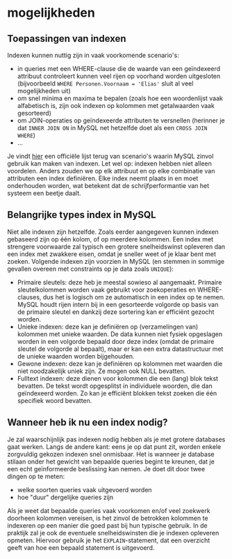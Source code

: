 # mogelijkheden

## Toepassingen van indexen

Indexen kunnen nuttig zijn in vaak voorkomende scenario's:

* in queries met een WHERE-clause die de waarde van een geïndexeerd attribuut controleert kunnen veel rijen op voorhand worden uitgesloten (bijvoorbeeld `WHERE Personen.Voornaam = 'Elias'` sluit al veel mogelijkheden uit)
* om snel minima en maxima te bepalen (zoals hoe een woordenlijst vaak alfabetisch is, zijn ook indexen op kolommen met getalwaarden vaak gesorteerd)
* om JOIN-operaties op geïndexeerde attributen te versnellen (herinner je dat `INNER JOIN ON` in MySQL net hetzelfde doet als een `CROSS JOIN WHERE`)
* ...

Je vindt [hier](https://dev.mysql.com/doc/refman/8.0/en/mysql-indexes.html) een officiële lijst terug van scenario's waarin MySQL zinvol gebruik kan maken van indexen. Let wel op: indexen hebben niet alleen voordelen. Anders zouden we op elk attribuut en op elke combinatie van attributen een index definiëren. Elke index neemt plaats in en moet onderhouden worden, wat betekent dat de schrijfperformantie van het systeem een beetje daalt.

## Belangrijke types index in MySQL

Niet alle indexen zijn hetzelfde. Zoals eerder aangegeven kunnen indexen gebaseerd zijn op één kolom, of op meerdere kolommen. Een index met strengere voorwaarde zal typisch een grotere snelheidswinst opleveren dan een index met zwakkere eisen, omdat je sneller weet of je klaar bent met zoeken. Volgende indexen zijn voorzien in MySQL (en stemmen in sommige gevallen overeen met constraints op je data zoals `UNIQUE`):

* Primaire sleutels: deze heb je meestal sowieso al aangemaakt. Primaire sleutelkolommen worden vaak gebruikt voor zoekoperaties en WHERE-clauses, dus het is logisch om ze automatisch in een index op te nemen. MySQL houdt rijen intern bij in een gesorteerde volgorde op basis van de primaire sleutel en dankzij deze sortering kan er efficiënt gezocht worden.&#x20;
* Unieke indexen: deze kan je definiëren op (verzamelingen van) kolommen met unieke waarden. De data kunnen niet fysiek opgeslagen worden in een volgorde bepaald door deze index (omdat de primaire sleutel de volgorde al bepaalt), maar er kan een extra datastructuur met de unieke waarden worden bijgehouden.
* Gewone indexen: deze kan je definiëren op kolommen met waarden die niet noodzakelijk uniek zijn. Ze mogen ook NULL bevatten.
* Fulltext indexen: deze dienen voor kolommen die een (lang) blok tekst bevatten. De tekst wordt opgesplitst in individuele woorden, die dan geïndexeerd worden. Zo kan je efficiënt blokken tekst zoeken die één specifiek woord bevatten.

## Wanneer heb ik nu een index nodig?

Je zal waarschijnlijk pas indexen nodig hebben als je met grotere databases gaat werken. Langs de andere kant: eens je op dat punt zit, worden enkele zorgvuldig gekozen indexen snel onmisbaar. Het is wanneer je database stilaan onder het gewicht van bepaalde queries begint te kreunen, dat je een echt geïnformeerde beslissing kan nemen. Je doet dit door twee dingen op te meten:

* welke soorten queries vaak uitgevoerd worden
* hoe "duur" dergelijke queries zijn

Als je weet dat bepaalde queries vaak voorkomen en/of veel zoekwerk doorheen kolommen vereisen, is het zinvol de betrokken kolommen te indexeren op een manier die goed past bij hun typische gebruik. In de praktijk zal je ook de eventuele snelheidswinsten die je indexen opleveren opmeten. Hiervoor gebruik je het `EXPLAIN`-statement, dat een overzicht geeft van hoe een bepaald statement is uitgevoerd.

